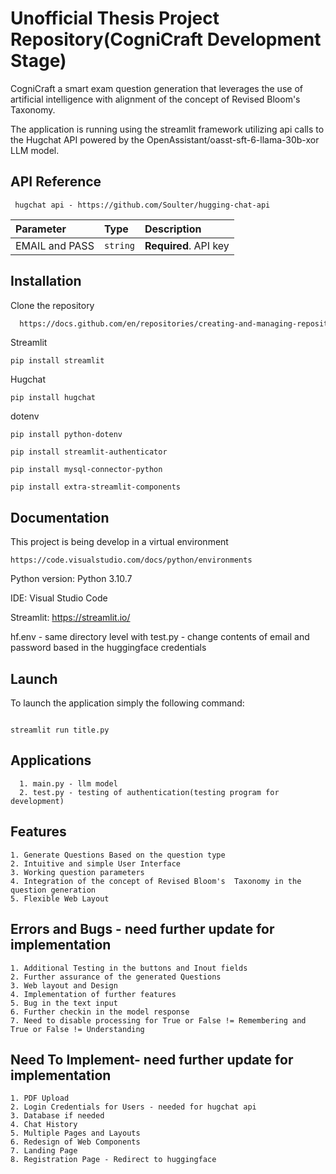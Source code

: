 
# Unofficial Thesis Project Repository(CogniCraft Development Stage)

CogniCraft a smart exam question generation that leverages the use of artificial intelligence with alignment of the concept of Revised Bloom's Taxonomy.

The application is running using the streamlit framework utilizing api calls to the Hugchat API powered by the OpenAssistant/oasst-sft-6-llama-30b-xor LLM model.



## API Reference


```http
 hugchat api - https://github.com/Soulter/hugging-chat-api
```

| Parameter | Type     | Description                |
| :-------- | :------- | :------------------------- |
| EMAIL and PASS | `string` | **Required**. API key |



## Installation

Clone the repository

```bash
  https://docs.github.com/en/repositories/creating-and-managing-repositories/cloning-a-repository?tool=desktop
```

Streamlit
```
pip install streamlit
```

Hugchat
```
pip install hugchat
```

dotenv
```
pip install python-dotenv
```
```
pip install streamlit-authenticator
```
```
pip install mysql-connector-python
```
```
pip install extra-streamlit-components
```
## Documentation

This project is being develop in a virtual environment 
```
https://code.visualstudio.com/docs/python/environments
```

Python version: Python 3.10.7

IDE: Visual Studio Code

Streamlit: https://streamlit.io/

hf.env - same directory level with test.py
       - change contents of email and password based in the huggingface credentials

## Launch

To launch the application simply the following command:
```

streamlit run title.py 
```

## Applications
``` 
  1. main.py - llm model
  2. test.py - testing of authentication(testing program for development)
```

## Features 

    1. Generate Questions Based on the question type
    2. Intuitive and simple User Interface
    3. Working question parameters
    4. Integration of the concept of Revised Bloom's  Taxonomy in the question generation
    5. Flexible Web Layout


## Errors and Bugs - need further update for implementation

    1. Additional Testing in the buttons and Inout fields
    2. Further assurance of the generated Questions
    3. Web layout and Design
    4. Implementation of further features
    5. Bug in the text input
    6. Further checkin in the model response
    7. Need to disable processing for True or False != Remembering and True or False != Understanding


## Need To Implement- need further update for implementation
    1. PDF Upload 
    2. Login Credentials for Users - needed for hugchat api
    3. Database if needed 
    4. Chat History
    5. Multiple Pages and Layouts 
    6. Redesign of Web Components
    7. Landing Page
    8. Registration Page - Redirect to huggingface
